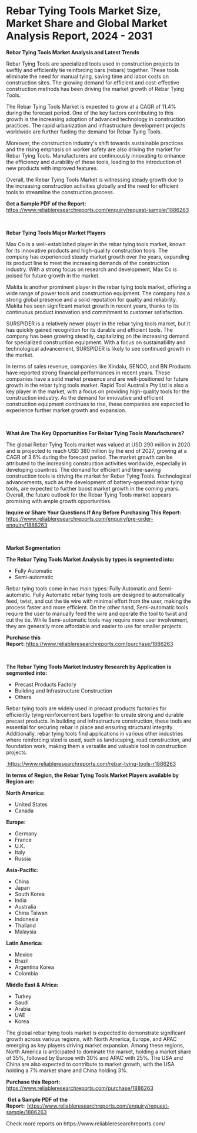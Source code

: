 <p><h1>Rebar Tying Tools Market Size, Market Share and Global Market Analysis Report, 2024 - 2031</h1></p><p><strong>Rebar Tying Tools Market Analysis and Latest Trends</strong></p>
<p><p>Rebar Tying Tools are specialized tools used in construction projects to swiftly and efficiently tie reinforcing bars (rebars) together. These tools eliminate the need for manual tying, saving time and labor costs on construction sites. The growing demand for efficient and cost-effective construction methods has been driving the market growth of Rebar Tying Tools.</p><p>The Rebar Tying Tools Market is expected to grow at a CAGR of 11.4% during the forecast period. One of the key factors contributing to this growth is the increasing adoption of advanced technology in construction practices. The rapid urbanization and infrastructure development projects worldwide are further fueling the demand for Rebar Tying Tools.</p><p>Moreover, the construction industry's shift towards sustainable practices and the rising emphasis on worker safety are also driving the market for Rebar Tying Tools. Manufacturers are continuously innovating to enhance the efficiency and durability of these tools, leading to the introduction of new products with improved features.</p><p>Overall, the Rebar Tying Tools Market is witnessing steady growth due to the increasing construction activities globally and the need for efficient tools to streamline the construction process.</p></p>
<p><strong>Get a Sample PDF of the Report:&nbsp;</strong> <a href="https://www.reliableresearchreports.com/enquiry/request-sample/1886263">https://www.reliableresearchreports.com/enquiry/request-sample/1886263</a></p>
<p>&nbsp;</p>
<p><strong>Rebar Tying Tools Major Market Players</strong></p>
<p><p>Max Co is a well-established player in the rebar tying tools market, known for its innovative products and high-quality construction tools. The company has experienced steady market growth over the years, expanding its product line to meet the increasing demands of the construction industry. With a strong focus on research and development, Max Co is poised for future growth in the market.</p><p>Makita is another prominent player in the rebar tying tools market, offering a wide range of power tools and construction equipment. The company has a strong global presence and a solid reputation for quality and reliability. Makita has seen significant market growth in recent years, thanks to its continuous product innovation and commitment to customer satisfaction.</p><p>SURSPIDER is a relatively newer player in the rebar tying tools market, but it has quickly gained recognition for its durable and efficient tools. The company has been growing steadily, capitalizing on the increasing demand for specialized construction equipment. With a focus on sustainability and technological advancement, SURSPIDER is likely to see continued growth in the market.</p><p>In terms of sales revenue, companies like Xindalu, SENCO, and BN Products have reported strong financial performances in recent years. These companies have a solid market presence and are well-positioned for future growth in the rebar tying tools market. Rapid Tool Australia Pty Ltd is also a key player in the market, with a focus on providing high-quality tools for the construction industry. As the demand for innovative and efficient construction equipment continues to rise, these companies are expected to experience further market growth and expansion.</p></p>
<p>&nbsp;</p>
<p><strong>What Are The Key Opportunities For Rebar Tying Tools Manufacturers?</strong></p>
<p><p>The global Rebar Tying Tools market was valued at USD 290 million in 2020 and is projected to reach USD 380 million by the end of 2027, growing at a CAGR of 3.6% during the forecast period. The market growth can be attributed to the increasing construction activities worldwide, especially in developing countries. The demand for efficient and time-saving construction tools is driving the market for Rebar Tying Tools. Technological advancements, such as the development of battery-operated rebar tying tools, are expected to further boost market growth in the coming years. Overall, the future outlook for the Rebar Tying Tools market appears promising with ample growth opportunities.</p></p>
<p><strong>Inquire or Share Your Questions If Any Before Purchasing This Report:</strong> <a href="https://www.reliableresearchreports.com/enquiry/pre-order-enquiry/1886263">https://www.reliableresearchreports.com/enquiry/pre-order-enquiry/1886263</a></p>
<p>&nbsp;</p>
<p><strong>Market Segmentation</strong></p>
<p><strong>The Rebar Tying Tools Market Analysis by types is segmented into:</strong></p>
<p><ul><li>Fully Automatic</li><li>Semi-automatic</li></ul></p>
<p><p>Rebar tying tools come in two main types: Fully Automatic and Semi-automatic. Fully Automatic rebar tying tools are designed to automatically feed, twist, and cut the tie wire with minimal effort from the user, making the process faster and more efficient. On the other hand, Semi-automatic tools require the user to manually feed the wire and operate the tool to twist and cut the tie. While Semi-automatic tools may require more user involvement, they are generally more affordable and easier to use for smaller projects.</p></p>
<p><strong>Purchase this Report:&nbsp;</strong><a href="https://www.reliableresearchreports.com/purchase/1886263">https://www.reliableresearchreports.com/purchase/1886263</a></p>
<p>&nbsp;</p>
<p><strong>The Rebar Tying Tools Market Industry Research by Application is segmented into:</strong></p>
<p><ul><li>Precast Products Factory</li><li>Building and Infrastructure Construction</li><li>Others</li></ul></p>
<p><p>Rebar tying tools are widely used in precast products factories for efficiently tying reinforcement bars together to create strong and durable precast products. In building and infrastructure construction, these tools are essential for securing rebar in place and ensuring structural integrity. Additionally, rebar tying tools find applications in various other industries where reinforcing steel is used, such as landscaping, road construction, and foundation work, making them a versatile and valuable tool in construction projects.</p></p>
<p><a href="https://www.reliableresearchreports.com/rebar-tying-tools-r1886263">&nbsp;https://www.reliableresearchreports.com/rebar-tying-tools-r1886263</a></p>
<p><strong>In terms of Region, the Rebar Tying Tools Market Players available by Region are:</strong></p>
<p>
    <p> <strong> North America: </strong>
        <ul>
            <li>United States</li>
            <li>Canada</li>
        </ul>
        </p> 
    <p> <strong> Europe: </strong>
        <ul>
            <li>Germany</li>
            <li>France</li>
            <li>U.K.</li>
            <li>Italy</li>
            <li>Russia</li>
        </ul>
        </p> 
    <p> <strong> Asia-Pacific: </strong>
        <ul>
            <li>China</li>
            <li>Japan</li>
            <li>South Korea</li>
            <li>India</li>
            <li>Australia</li>
            <li>China Taiwan</li>
            <li>Indonesia</li>
            <li>Thailand</li>
            <li>Malaysia</li>
        </ul>
        </p> 
    <p> <strong> Latin America: </strong>
        <ul>
            <li>Mexico</li>
            <li>Brazil</li>
            <li>Argentina Korea</li>
            <li>Colombia</li>
        </ul>
        </p> 
    <p> <strong> Middle East & Africa: </strong>
        <ul>
            <li>Turkey</li>
            <li>Saudi</li>
            <li>Arabia</li>
            <li>UAE</li>
            <li>Korea</li>
        </ul>
    </p>
    </p>
<p><p>The global rebar tying tools market is expected to demonstrate significant growth across various regions, with North America, Europe, and APAC emerging as key players driving market expansion. Among these regions, North America is anticipated to dominate the market, holding a market share of 35%, followed by Europe with 30% and APAC with 25%. The USA and China are also expected to contribute to market growth, with the USA holding a 7% market share and China holding 3%.</p></p>
<p><strong>Purchase this Report: </strong><a href="https://www.reliableresearchreports.com/purchase/1886263">https://www.reliableresearchreports.com/purchase/1886263</a></p>
<p>&nbsp;<strong>Get a Sample PDF of the Report:&nbsp;&nbsp;</strong><a href="https://www.reliableresearchreports.com/enquiry/request-sample/1886263">https://www.reliableresearchreports.com/enquiry/request-sample/1886263</a></p>
<p><strong></strong></p>
<p>Check more reports on https://www.reliableresearchreports.com/</p>